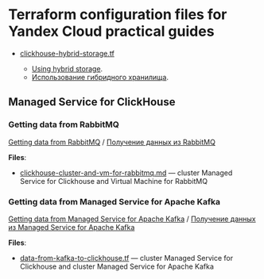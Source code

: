 # Terraform configuration files for Yandex Cloud practical guides

* [clickhouse-hybrid-storage.tf](./clickhouse-hybrid-storage.tf)

    * [Using hybrid storage](https://cloud.yandex.com/en/docs/managed-clickhouse/tutorials/hybrid-storage).
    * [Использование гибридного хранилища](https://cloud.yandex.ru/docs/managed-clickhouse/tutorials/hybrid-storage).

## Managed Service for ClickHouse

### Getting data from RabbitMQ

[Getting data from RabbitMQ](https://cloud.yandex.com/en/docs/managed-clickhouse/tutorials/fetch-data-from-rabbitmq) / [Получение данных из RabbitMQ](https://cloud.yandex.ru/docs/managed-clickhouse/tutorials/fetch-data-from-rabbitmq)

**Files**:

* [clickhouse-cluster-and-vm-for-rabbitmq.md](./clickhouse-cluster-and-vm-for-rabbitmq.md) — cluster Managed Service for Clickhouse and Virtual Machine for RabbitMQ

### Getting data from Managed Service for Apache Kafka

[Getting data from Managed Service for Apache Kafka](https://cloud.yandex.com/en/docs/managed-clickhouse/tutorials/fetch-data-from-mkf) / [Получение данных из Managed Service for Apache Kafka](https://cloud.yandex.ru/docs/managed-clickhouse/tutorials/fetch-data-from-mkf)

**Files**:

* [data-from-kafka-to-clickhouse.tf](./data-from-kafka-to-clickhouse/data-from-kafka-to-clickhouse.tf) — cluster Managed Service for Clickhouse and cluster Managed Service for Apache Kafka
